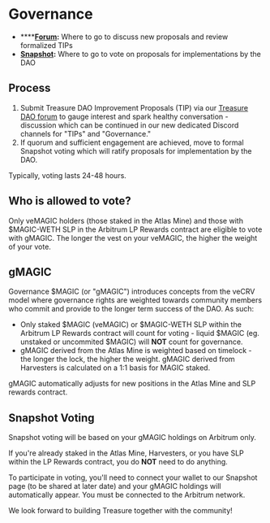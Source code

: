 # Governance

* ****[**Forum**](https://commonwealth.im/treasure-dao)**:** Where to go to discuss new proposals and review formalized TIPs
* [**Snapshot**](https://snapshot.org/#/treasuredao.eth)**:** Where to go to vote on proposals for implementations by the DAO

## **Process**

1. Submit Treasure DAO Improvement Proposals (TIP) via our [Treasure DAO forum](https://commonwealth.im/treasure-dao) to gauge interest and spark healthy conversation - discussion which can be continued in our new dedicated Discord channels for "TIPs" and "Governance."
2. If quorum and sufficient engagement are achieved, move to formal Snapshot voting which will ratify proposals for implementation by the DAO.

Typically, voting lasts 24-48 hours.

## Who is allowed to vote?

Only veMAGIC holders (those staked in the Atlas Mine) and those with $MAGIC-WETH SLP in the Arbitrum LP Rewards contract are eligible to vote with gMAGIC. The longer the vest on your veMAGIC, the higher the weight of your vote.

## **gMAGIC**

Governance $MAGIC (or "gMAGIC") introduces concepts from the veCRV model where governance rights are weighted towards community members who commit and provide to the longer term success of the DAO. As such:

* Only staked $MAGIC (veMAGIC) or $MAGIC-WETH SLP within the Arbitrum LP Rewards contract will count for voting - liquid $MAGIC (eg. unstaked or uncommited $MAGIC) will **NOT** count for governance.
* gMAGIC derived from the Atlas Mine is weighted based on timelock - the longer the lock, the higher the weight. gMAGIC derived from Harvesters is calculated on a 1:1 basis for MAGIC staked.

gMAGIC automatically adjusts for new positions in the Atlas Mine and SLP rewards contract.

## **Snapshot Voting**

Snapshot voting will be based on your gMAGIC holdings on Arbitrum only.

If you're already staked in the Atlas Mine, Harvesters, or you have SLP within the LP Rewards contract, you do **NOT** need to do anything.

To participate in voting, you'll need to connect your wallet to our Snapshot page (to be shared at later date) and your gMAGIC holdings will automatically appear. You must be connected to the Arbitrum network.

We look forward to building Treasure together with the community!
